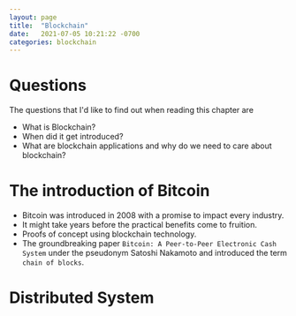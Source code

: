 ```yaml
---
layout: page
title:  "Blockchain"
date:   2021-07-05 10:21:22 -0700
categories: blockchain
---
```


# Questions

The questions that I'd like to find out when reading this chapter are
- What is Blockchain?
- When did it get introduced?
- What are blockchain applications and why do we need to care about blockchain?


# The introduction of Bitcoin

* Bitcoin was introduced in 2008 with a promise to impact every industry.
* It might take years before the practical benefits come to fruition.
* Proofs of concept using blockchain technology.
* The groundbreaking paper `Bitcoin: A Peer-to-Peer Electronic Cash System` under the pseudonym
  Satoshi Nakamoto and introduced the term `chain of blocks`.

# Distributed System